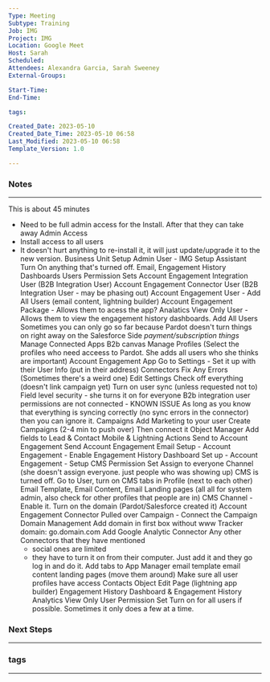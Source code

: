 ```yaml
---
Type: Meeting
Subtype: Training
Job: IMG
Project: IMG
Location: Google Meet
Host: Sarah
Scheduled: 
Attendees: Alexandra Garcia, Sarah Sweeney
External-Groups: 

Start-Time: 
End-Time: 

tags: 

Created_Date: 2023-05-10
Created_Date_Time: 2023-05-10 06:58
Last_Modified: 2023-05-10 06:58
Template_Version: 1.0

---
```

### Notes
---
This is about 45 minutes

- Need to be full admin access for the Install. After that they can take away Admin Access
- Install access to all users
- It doesn't hurt anything to re-install it, it will just update/upgrade it to the new version. 
Business Unit Setup
	Admin User - IMG 
Setup Assistant 
	Turn On anything that's turned off. Email, Engagement History Dashboards
Users
	Permission Sets
		Account Engagement Integration User (B2B Integration User)
		Account Engagement Connector User (B2B Integration User - may be phasing out)
		Account Engagement User
			- Add All Users (email content, lightning builder)
		Account Engagement Package
			- Allows them to acess the app?
		Analatics View Only User
			- Allows them to view the engagement history dashboards. Add All Users
	Sometimes you can only go so far because Pardot doesn't turn things on right away on the Salesforce Side *payment/subscription things*
Manage Connected Apps
	B2b canvas
		Manage Profiles (Select the profiles who need acceess to Pardot. She adds all users who she thinks are important)
Account Engagement App
	Go to Settings - Set it up with their User Info (put in their address)
Connectors 
	Fix Any Errors (Sometimes there's a weird one)
	Edit Settings
		Check off everything (doesn't link campaign yet)
		Turn on user sync (unless requested not to)
		Field level security - she turns it on for everyone
		B2b integration user permissions are not connected - KNOWN ISSUE
			As long as you know that everything is syncing correctly (no sync errors in the connector) then you can ignore it. 
Campaigns
	Add Marketing to your user
	Create Campaigns (2-4 min to push over)
	Then connect it
Object Manager
	Add fields to Lead & Contact
	Mobile & Lightning Actions 
		Send to Account Engagement
		Send Account Engagement Email
Setup - Account Engagement - Enable Engagement History Dashboard
Set up - Account Engagement - Setup CMS
	Permission Set
		Assign to everyone
	Channel (she doesn't assign everyone. just people who was showing up)
	CMS is turned off. Go to User, turn on CMS tabs in Profile (next to each other)
		Email Template, Email Content, Email Landing pages (all all for system admin, also check for other profiles that people are in)
	CMS Channel - Enable it. Turn on the domain (Pardot/Salesforce created it)
Account Engagement Connector
	Pulled over Campaign - Connect the Campaign 
Domain Management 
	Add domain in first box without www
	Tracker domain: go.domain.com
Add Google Analytic Connector
	Any other Connectors that they have mentioned
	- social ones are limited 
	- they have to turn it on from their computer. Just add it and they go log in and do it.
Add tabs to App Manager
	email template
	email content
	landing pages
	(move them around)
	Make sure all user profiles have access
Contacts Object
	Edit Page (lightning app builder)
	Engagement History Dashboard & Engagement History
Analytics View Only User Permission Set
	Turn on for all users if possible. 
	Sometimes it only does a few at a time. 
	

### Next Steps
---


### tags
---
